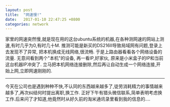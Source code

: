 ```yaml
---
layout: post
title:  "网速慢!"
date:   2017-01-10 22:47:25 +0800
categories: network
---
```

家里的网速突然慢,就是现在用的这台ubuntu系统的机器,在各种测网速的网站上测速,有时几乎为0,有时几十M. 推测可能是新买的DS216II导致局域网有问题,登录上去发现不了异常, 把本机换成无线网络,很流畅. 于是上路由器看看各个网络设备的流量. 无意间看到两个"本机"的设备, 再一看IP,好家伙, 原来是小米盒子的IP和当前这台机器IP冲突了. 立马把本机网络连接删除,然后再让自动生成一个网络连接,开始上网,立即网速刚刚的.


---
今天在公司也是遇到种种不快,不认同的东西越来越多了,徒劳消耗精力的事情越来越多了,再次纠结何时提出离职,换工作.
正好下午有猎头微信联系,简单表明考虑换工作.后来问了才知道,他竟然时从好久前的淘米通讯录里看到我的信息的....
